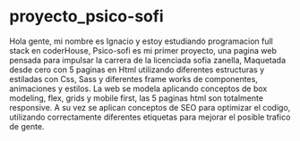 # proyecto_psico-sofi 
Hola gente, mi nombre es Ignacio y estoy estudiando programacion full stack en coderHouse,
Psico-sofi es mi primer proyecto, una pagina web pensada para impulsar la carrera de la licenciada sofia zanella,
Maquetada desde cero con 5 paginas en Html utilizando diferentes estructuras y estiladas con Css, Sass y diferentes frame works de componentes, animaciones y estilos. 
La web se modela aplicando conceptos de box modeling, flex, grids y mobile first, las 5 paginas html son totalmente responsive.
A su vez se aplican conceptos de SEO para optimizar el codigo, utilizando correctamente diferentes etiquetas para mejorar el posible trafico de gente.
